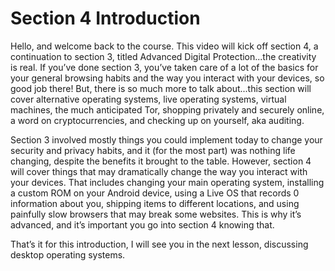 # Section 4 Introduction

Hello, and welcome back to the course. This video will kick off section 4, a
continuation to section 3, titled Advanced Digital Protection...the creativity is real.
If you’ve done section 3, you’ve taken care of a lot of the basics for your general
browsing habits and the way you interact with your devices, so good job there!
But, there is so much more to talk about...this section will cover alternative
operating systems, live operating systems, virtual machines, the much
anticipated Tor, shopping privately and securely online, a word on
cryptocurrencies, and checking up on yourself, aka auditing.

Section 3 involved mostly things you could implement today to change your
security and privacy habits, and it (for the most part) was nothing life changing,
despite the benefits it brought to the table. However, section 4 will cover things
that may dramatically change the way you interact with your devices. That
includes changing your main operating system, installing a custom ROM on your
Android device, using a Live OS that records 0 information about you, shipping
items to different locations, and using painfully slow browsers that may break
some websites. This is why it’s advanced, and it’s important you go into section 4
knowing that.

That’s it for this introduction, I will see you in the next lesson, discussing desktop
operating systems.